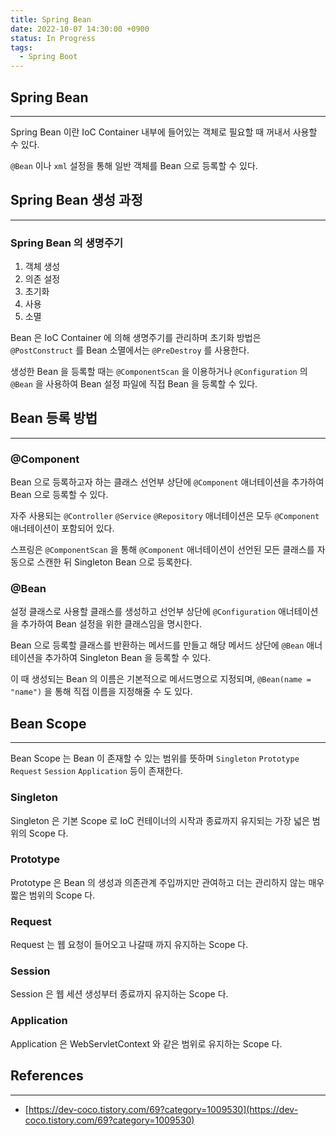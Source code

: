 ```yaml
---
title: Spring Bean
date: 2022-10-07 14:30:00 +0900
status: In Progress
tags:
  - Spring Boot
---
```


## Spring Bean

---

Spring Bean 이란 IoC Container 내부에 들어있는 객체로 필요할 때 꺼내서 사용할 수 있다.

`@Bean` 이나 `xml` 설정을 통해 일반 객체를 Bean 으로 등록할 수 있다.

## Spring Bean 생성 과정

---

### Spring Bean 의 생명주기

1. 객체 생성
2. 의존 설정
3. 초기화
4. 사용
5. 소멸

Bean 은 IoC Container 에 의해 생명주기를 관리하며 초기화 방법은 `@PostConstruct` 를 Bean 소멸에서는 `@PreDestroy` 를 사용한다.

생성한 Bean 을 등록할 때는 `@ComponentScan` 을 이용하거나 `@Configuration` 의 `@Bean` 을 사용하여 Bean 설정 파일에 직접 Bean 을 등록할 수 있다.

## Bean 등록 방법

---

### @Component

Bean 으로 등록하고자 하는 클래스 선언부 상단에 `@Component` 애너테이션을 추가하여 Bean 으로 등록할 수 있다.

자주 사용되는 `@Controller` `@Service` `@Repository` 애너테이션은 모두 `@Component` 애너테이션이 포함되어 있다.

스프링은 `@ComponentScan` 을 통해 `@Component` 애너테이션이 선언된 모든 클래스를 자동으로 스캔한 뒤 Singleton Bean 으로 등록한다.

### @Bean

설정 클래스로 사용할 클래스를 생성하고 선언부 상단에 `@Configuration` 애너테이션을 추가하여 Bean 설정을 위한 클래스임을 명시한다.

Bean 으로 등록할 클래스를 반환하는 메서드를 만들고 해당 메서드 상단에 `@Bean` 애너테이션을 추가하여 Singleton Bean 을 등록할 수 있다.

이 때 생성되는 Bean 의 이름은 기본적으로 메서드명으로 지정되며, `@Bean(name = "name")` 을 통해 직접 이름을 지정해줄 수 도 있다.

## Bean Scope

---

Bean Scope 는 Bean 이 존재할 수 있는 범위를 뜻하며 `Singleton` `Prototype` `Request` `Session` `Application` 등이 존재한다.

### Singleton

Singleton 은 기본 Scope 로 IoC 컨테이너의 시작과 종료까지 유지되는 가장 넓은 범위의 Scope 다.

### Prototype

Prototype 은 Bean 의 생성과 의존관계 주입까지만 관여하고 더는 관리하지 않는 매우 짧은 범위의 Scope 다.

### Request

Request 는 웹 요청이 들어오고 나갈때 까지 유지하는 Scope 다.

### Session

Session 은 웹 세션 생성부터 종료까지 유지하는 Scope 다.

### Application

Application 은 WebServletContext 와 같은 범위로 유지하는 Scope 다.

## References

---

- [https://dev-coco.tistory.com/69?category=1009530](https://dev-coco.tistory.com/69?category=1009530)
